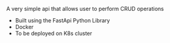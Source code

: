 A very simple api that allows user to perform CRUD operations

- Built using the FastApi Python Library
- Docker
- To be deployed on K8s cluster